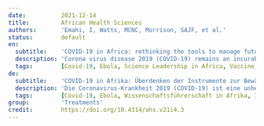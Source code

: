 ```yaml
---
date:          2021-12-14
title:         African Health Sciences
authors:       'Emahi, I, Watts, MCNC, Morrison, SAJF, et al.'
status:        default
en:
  subtitle:    'COVID-19 in Africa: rethinking the tools to manage future pandemics'
  description: 'Corona virus disease 2019 (COVID-19) remains an incurable, progressive pneumonia-like illness characterized by fever, dry cough, fatigue, and headache during its early stages. COVID-19 has ultimately resulted in mortality in at least 2 million people worldwide. Millions of people globally have already been affected by this disease, and the numbers are expected to increase, perhaps until an effective cure or vaccine is identified. Although Africa was initially purported by the World Health Organization (WHO) to be severely hit by the pandemic, Africa recorded the least number of cases during the first wave, with lowest rates of infections, compared to Asia, Europe, and the Americas. This statistic might be attributed to the low testing capacity, existing public health awareness and lessons learnt during Ebola epidemic. Nonetheless, the relatively low rate of infection should be an opportunity for Africa to be better prepared to overcome this and future epidemics. In this paper, the authors provide insights into the dynamics and transmission of the severe acute respiratory syndrome corona virus (SARS-CoV-2) during the first wave of the pandemic; possible explanations into the relatively low rates of infection recorded in Africa; with recommendations for Africa to continue to fight Covid-19; and position itself to effectively manage future pandemics.'
  tags:        [Covid-19, Ebola, Science Leadership in Africa, Vaccine, SARS-CoV-2, Preventative Health, Future Pandemics]
de:
  subtitle:    'COVID-19 in Afrika: Überdenken der Instrumente zur Bewältigung künftiger Pandemien'
  description: 'Die Coronavirus-Krankheit 2019 (COVID-19) ist eine unheilbare, fortschreitende, lungenentzündungsähnliche Krankheit, die in ihren frühen Stadien durch Fieber, trockenen Husten, Müdigkeit und Kopfschmerzen gekennzeichnet ist. COVID-19 hat letztlich bei mindestens 2 Millionen Menschen weltweit zum Tode geführt. Weltweit sind bereits Millionen von Menschen von dieser Krankheit betroffen, und es ist davon auszugehen, dass die Zahl der Erkrankten weiter steigen wird, bis vielleicht ein wirksames Heilmittel oder ein Impfstoff gefunden wird. Obwohl die Weltgesundheitsorganisation (WHO) anfangs behauptete, Afrika sei von der Pandemie am stärksten betroffen, verzeichnete Afrika während der ersten Welle die geringste Zahl von Fällen und die niedrigsten Infektionsraten im Vergleich zu Asien, Europa und dem amerikanischen Kontinent. Diese Statistik könnte auf die geringen Testkapazitäten, das vorhandene Bewusstsein für die öffentliche Gesundheit und die während der Ebola-Epidemie gemachten Erfahrungen zurückgeführt werden. Nichtsdestotrotz sollte die relativ niedrige Infektionsrate eine Chance für Afrika sein, besser auf die Bewältigung dieser und künftiger Epidemien vorbereitet zu sein. In diesem Beitrag geben die Autoren Einblicke in die Dynamik und die Übertragung des schweren akuten Atemwegssyndroms Corona-Virus (SARS-CoV-2) während der ersten Welle der Pandemie; mögliche Erklärungen für die relativ niedrigen Infektionsraten, die in Afrika verzeichnet wurden; mit Empfehlungen für Afrika, den Kampf gegen Covid-19 fortzusetzen und sich für eine wirksame Bewältigung künftiger Pandemien zu positionieren.' 
  tags:        [Covid-19, Ebola, Wissenschaftsführerschaft in Afrika, Impfstoff, SARS-CoV-2, Gesundheitsvorsorge, zukünftige Pandemien]
group:         'Treatments'
credit:        https://doi.org/10.4314/ahs.v21i4.3
---
```


